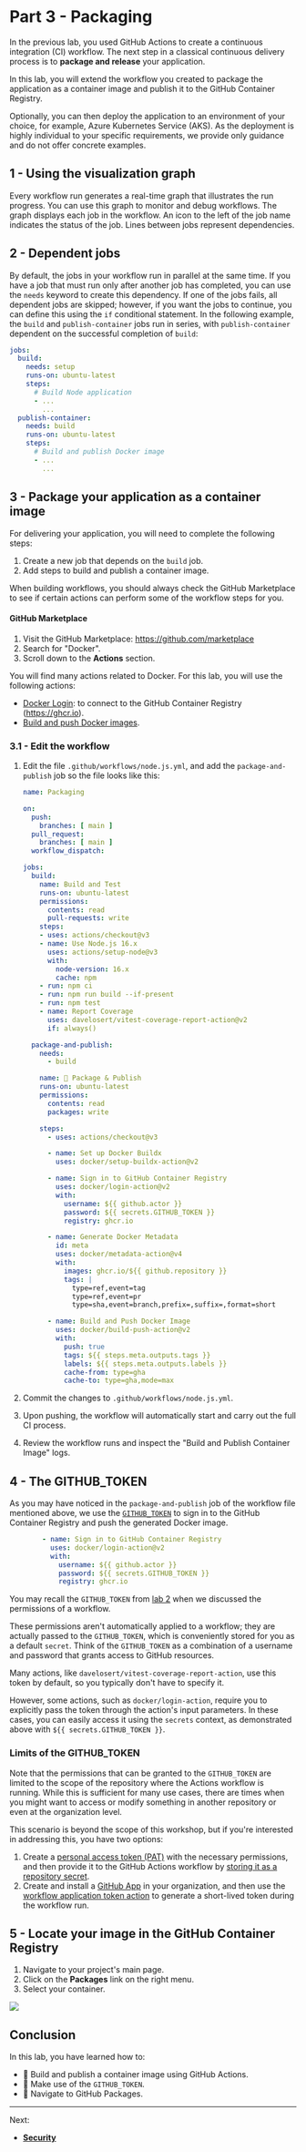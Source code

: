 # Part 3 - Packaging

In the previous lab, you used GitHub Actions to create a continuous integration (CI) workflow. The next step in a classical continuous delivery process is to **package and release** your application.

In this lab, you will extend the workflow you created to package the application as a container image and publish it to the GitHub Container Registry.

Optionally, you can then deploy the application to an environment of your choice, for example, Azure Kubernetes Service (AKS). As the deployment is highly individual to your specific requirements, we provide only guidance and do not offer concrete examples.

## 1 - Using the visualization graph

Every workflow run generates a real-time graph that illustrates the run progress. You can use this graph to monitor and debug workflows. The graph displays each job in the workflow. An icon to the left of the job name indicates the status of the job. Lines between jobs represent dependencies.

## 2 - Dependent jobs

By default, the jobs in your workflow run in parallel at the same time. If you have a job that must run only after another job has completed, you can use the `needs` keyword to create this dependency. If one of the jobs fails, all dependent jobs are skipped; however, if you want the jobs to continue, you can define this using the `if` conditional statement. In the following example, the `build` and `publish-container` jobs run in series, with `publish-container` dependent on the successful completion of `build`:

```yml
jobs:
  build:
    needs: setup
    runs-on: ubuntu-latest
    steps:
      # Build Node application
      - ...
        ...
  publish-container:
    needs: build
    runs-on: ubuntu-latest
    steps:
      # Build and publish Docker image
      - ...
        ...
```

## 3 - Package your application as a container image

For delivering your application, you will need to complete the following steps:

1. Create a new job that depends on the `build` job.
2. Add steps to build and publish a container image.

When building workflows, you should always check the GitHub Marketplace to see if certain actions can perform some of the workflow steps for you.

#### GitHub Marketplace

1. Visit the GitHub Marketplace: <https://github.com/marketplace>
2. Search for "Docker".
3. Scroll down to the **Actions** section.

You will find many actions related to Docker. For this lab, you will use the following actions:

- [Docker Login](https://github.com/marketplace/actions/docker-login): to connect to the GitHub Container Registry (<https://ghcr.io>).
- [Build and push Docker images](https://github.com/marketplace/actions/build-and-push-docker-images).

### 3.1 - Edit the workflow

1. Edit the file `.github/workflows/node.js.yml`, and add the `package-and-publish` job so the file looks like this:

    ```yaml
    name: Packaging

    on:
      push:
        branches: [ main ]
      pull_request:
        branches: [ main ]
      workflow_dispatch:

    jobs:
      build:
        name: Build and Test
        runs-on: ubuntu-latest
        permissions:
          contents: read
          pull-requests: write
        steps:
        - uses: actions/checkout@v3
        - name: Use Node.js 16.x
          uses: actions/setup-node@v3
          with:
            node-version: 16.x
            cache: npm
        - run: npm ci
        - run: npm run build --if-present
        - run: npm test
        - name: Report Coverage
          uses: davelosert/vitest-coverage-report-action@v2
          if: always()

      package-and-publish:
        needs:
          - build

        name: 🐳 Package & Publish
        runs-on: ubuntu-latest
        permissions:
          contents: read
          packages: write

        steps:
          - uses: actions/checkout@v3

          - name: Set up Docker Buildx
            uses: docker/setup-buildx-action@v2

          - name: Sign in to GitHub Container Registry
            uses: docker/login-action@v2
            with:
              username: ${{ github.actor }}
              password: ${{ secrets.GITHUB_TOKEN }}
              registry: ghcr.io

          - name: Generate Docker Metadata
            id: meta
            uses: docker/metadata-action@v4
            with:
              images: ghcr.io/${{ github.repository }}
              tags: |
                type=ref,event=tag
                type=ref,event=pr
                type=sha,event=branch,prefix=,suffix=,format=short

          - name: Build and Push Docker Image
            uses: docker/build-push-action@v2
            with:
              push: true
              tags: ${{ steps.meta.outputs.tags }}
              labels: ${{ steps.meta.outputs.labels }}
              cache-from: type=gha
              cache-to: type=gha,mode=max
    ```

2. Commit the changes to `.github/workflows/node.js.yml`.

3. Upon pushing, the workflow will automatically start and carry out the full CI process.

4. Review the workflow runs and inspect the "Build and Publish Container Image" logs.

## 4 - The GITHUB_TOKEN

As you may have noticed in the `package-and-publish` job of the workflow file mentioned above, we use the [`GITHUB_TOKEN`](https://docs.github.com/en/actions/security-guides/automatic-token-authentication#about-the-github_token-secret) to sign in to the GitHub Container Registry and push the generated Docker image.

```yaml
        - name: Sign in to GitHub Container Registry
          uses: docker/login-action@v2
          with:
            username: ${{ github.actor }}
            password: ${{ secrets.GITHUB_TOKEN }}
            registry: ghcr.io
```

You may recall the `GITHUB_TOKEN` from [lab 2](002-basics-of-ci-with-actions.md) when we discussed the permissions of a workflow.

These permissions aren't automatically applied to a workflow; they are actually passed to the `GITHUB_TOKEN`, which is conveniently stored for you as a default `secret`. Think of the `GITHUB_TOKEN` as a combination of a username and password that grants access to GitHub resources.

Many actions, like `davelosert/vitest-coverage-report-action`, use this token by default, so you typically don't have to specify it.

However, some actions, such as `docker/login-action`, require you to explicitly pass the token through the action's input parameters. In these cases, you can easily access it using the `secrets` context, as demonstrated above with `${{ secrets.GITHUB_TOKEN }}`.

### Limits of the GITHUB_TOKEN

Note that the permissions that can be granted to the `GITHUB_TOKEN` are limited to the scope of the repository where the Actions workflow is running. While this is sufficient for many use cases, there are times when you might want to access or modify something in another repository or even at the organization level.

This scenario is beyond the scope of this workshop, but if you're interested in addressing this, you have two options:

1. Create a [personal access token (PAT)](https://docs.github.com/en/authentication/keeping-your-account-and-data-secure/creating-a-personal-access-token) with the necessary permissions, and then provide it to the GitHub Actions workflow by [storing it as a repository secret](https://docs.github.com/en/enterprise-cloud@latest/actions/security-guides/encrypted-secrets#creating-encrypted-secrets-for-a-repository).
2. Create and install a [GitHub App](https://docs.github.com/en/enterprise-cloud@latest/apps/maintaining-github-apps/installing-github-apps) in your organization, and then use the [workflow application token action](https://github.com/peter-murray/workflow-application-token-action) to generate a short-lived token during the workflow run.

## 5 - Locate your image in the GitHub Container Registry

1. Navigate to your project's main page.
2. Click on the **Packages** link on the right menu.
3. Select your container.

![](../images/img-037.png)

## Conclusion

In this lab, you have learned how to:

- 👏 Build and publish a container image using GitHub Actions.
- 👏 Make use of the `GITHUB_TOKEN`.
- 👏 Navigate to GitHub Packages.

---

Next:

- **[Security](004-security.md)**
